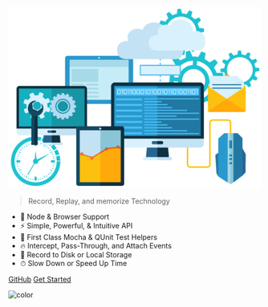 ![logo](assets/images/tech.png)

> Record, Replay, and memorize Technology

- 🚀 Node & Browser Support
- ⚡️️ Simple, Powerful, & Intuitive API
- 💎 First Class Mocha & QUnit Test Helpers
- 🔥 Intercept, Pass-Through, and Attach Events
- 📼 Record to Disk or Local Storage
- ⏱ Slow Down or Speed Up Time

<div class="buttons">
  <a href="https://github.com/gopibabus/DocTemplate/" target="_blank"><span>GitHub</span></a>
  <a href="#/README"><span>Get Started</span></a>
</div>

![color](#ffffff)
